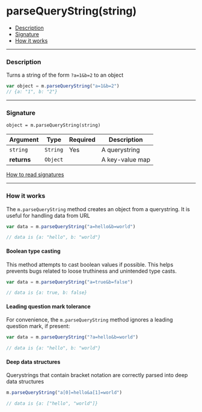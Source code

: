 <!--meta
Documentation on m.parseQueryString(), which converts a string like "a=1&b=2" into an object like {a: "1", b: "2"}
-->

# parseQueryString(string)

- [Description](#description)
- [Signature](#signature)
- [How it works](#how-it-works)

---

### Description

Turns a string of the form `?a=1&b=2` to an object

```javascript
var object = m.parseQueryString("a=1&b=2")
// {a: "1", b: "2"}
```

---

### Signature

`object = m.parseQueryString(string)`

Argument     | Type                                       | Required | Description
------------ | ------------------------------------------ | -------- | ---
`string`     | `String`                                   | Yes      | A querystring
**returns**  | `Object`                                   |          | A key-value map

[How to read signatures](signatures.md)

---

### How it works

The `m.parseQueryString` method creates an object from a querystring. It is useful for handling data from URL

```javascript
var data = m.parseQueryString("a=hello&b=world")

// data is {a: "hello", b: "world"}
```

#### Boolean type casting

This method attempts to cast boolean values if possible. This helps prevents bugs related to loose truthiness and unintended type casts.

```javascript
var data = m.parseQueryString("a=true&b=false")

// data is {a: true, b: false}
```

#### Leading question mark tolerance

For convenience, the `m.parseQueryString` method ignores a leading question mark, if present:

```javascript
var data = m.parseQueryString("?a=hello&b=world")

// data is {a: "hello", b: "world"}
```

#### Deep data structures

Querystrings that contain bracket notation are correctly parsed into deep data structures

```javascript
m.parseQueryString("a[0]=hello&a[1]=world")

// data is {a: ["hello", "world"]}
```
